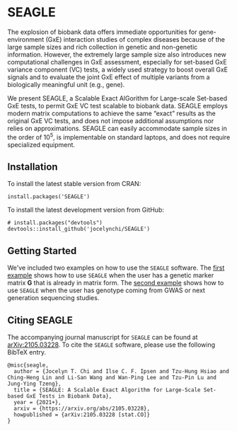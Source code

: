 # SEAGLE

The explosion of biobank data offers immediate opportunities for gene-environment (GxE) interaction studies of complex diseases because of the large sample sizes and rich collection in genetic and non-genetic information. 
However, the extremely large sample size also introduces new computational challenges in GxE assessment, especially for set-based GxE variance component (VC) tests, a widely used strategy to boost overall GxE signals and to evaluate the joint GxE effect of multiple variants from a biologically meaningful unit (e.g., gene). 

We present SEAGLE, a Scalable Exact AlGorithm for Large-scale Set-based GxE tests, to permit GxE VC test scalable to biobank data. SEAGLE employs modern matrix computations to achieve the same “exact” results as the original GxE VC tests, and does not impose additional assumptions nor relies on approximations. SEAGLE can easily accommodate sample sizes in the order of $10^5$, is implementable on standard laptops, and does not require specialized equipment. 

## Installation

To install the latest stable version from CRAN:

  ```{r}
install.packages('SEAGLE')
```

To install the latest development version from GitHub:

  ```{r}
# install.packages("devtools")
devtools::install_github('jocelynchi/SEAGLE')
```

## Getting Started

We've included two examples on how to use the `SEAGLE` software.  The [first example](articles/example1.html) shows how to use `SEAGLE` when the user has a genetic marker matrix **G** that is already in matrix form.  The [second example](articles/example2.html) shows how to use `SEAGLE` when the user has genotype coming from GWAS or next generation sequencing studies.

## Citing SEAGLE

The accompanying journal manuscript for `SEAGLE` can be found at [arXiv:2105.03228](https://arxiv.org/abs/2105.03228).  To cite the `SEAGLE` software, please use the following BibTeX entry.

```
@misc{seagle,
  author = {Jocelyn T. Chi and Ilse C. F. Ipsen and Tzu-Hung Hsiao and Ching-Heng Lin and Li-San Wang and Wan-Ping Lee and Tzu-Pin Lu and Jung-Ying Tzeng},
  title = {SEAGLE: A Scalable Exact Algorithm for Large-Scale Set-based GxE Tests in Biobank Data},
  year = {2021+},
  arxiv = {https://arxiv.org/abs/2105.03228},
  howpublished = {arXiv:2105.03228 [stat.CO]}
}
```


